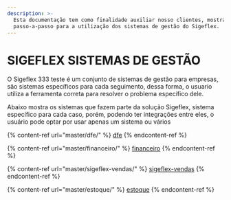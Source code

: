 ```yaml
---
description: >-
  Esta documentação tem como finalidade auxiliar nosso clientes, mostrando
  passo-a-passo para a utilização dos sistemas de gestão do Sigeflex.
---
```


# SIGEFLEX SISTEMAS DE GESTÃO

O Sigeflex 333 teste é um conjunto de sistemas de gestão para empresas, são sistemas específicos para cada seguimento, dessa forma, o usuario utiliza a ferramenta correta para resolver o problema específico dele.

Abaixo mostra os sistemas que fazem parte da solução Sigeflex, sistema específico para cada caso, porém, podendo ter integrações entre eles, o usuário pode optar por usar apenas um sistema ou vários

{% content-ref url="master/dfe/" %}
[dfe](master/dfe/)
{% endcontent-ref %}

{% content-ref url="master/financeiro/" %}
[financeiro](master/financeiro/)
{% endcontent-ref %}

{% content-ref url="master/sigeflex-vendas/" %}
[sigeflex-vendas](master/sigeflex-vendas/)
{% endcontent-ref %}

{% content-ref url="master/estoque/" %}
[estoque](master/estoque/)
{% endcontent-ref %}

